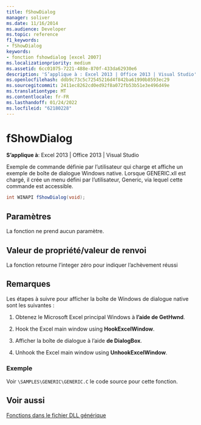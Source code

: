 ```yaml
---
title: fShowDialog
manager: soliver
ms.date: 11/16/2014
ms.audience: Developer
ms.topic: reference
f1_keywords:
- fShowDialog
keywords:
- fonction fshowdialog [excel 2007]
ms.localizationpriority: medium
ms.assetid: 6cc01075-7221-488e-870f-433da62930e6
description: 'S’applique à : Excel 2013 | Office 2013 | Visual Studio'
ms.openlocfilehash: ddb9c73c5c72545216d4f842ba61990b8593ec29
ms.sourcegitcommit: 2411ec8262cd0ed92f8a072fb53b51e3e496d49e
ms.translationtype: MT
ms.contentlocale: fr-FR
ms.lasthandoff: 01/24/2022
ms.locfileid: "62180228"
---
```

# <a name="fshowdialog"></a>fShowDialog

 **S’applique à**: Excel 2013 | Office 2013 | Visual Studio 
  
Exemple de commande définie par l’utilisateur qui charge et affiche un exemple de boîte de dialogue Windows native. Lorsque GENERIC.xll est chargé, il crée un menu défini par l’utilisateur, Generic, via lequel cette commande est accessible.
  
```cs
int WINAPI fShowDialog(void);
```

## <a name="parameters"></a>Paramètres

La fonction ne prend aucun paramètre.
  
## <a name="property-valuereturn-value"></a>Valeur de propriété/valeur de renvoi

La fonction retourne l’integer zéro pour indiquer l’achèvement réussi
  
## <a name="remarks"></a>Remarques

Les étapes à suivre pour afficher la boîte de Windows de dialogue native sont les suivantes :
  
1. Obtenez le Microsoft Excel principal Windows à **l’aide de GetHwnd**.
    
2. Hook the Excel main window using **HookExcelWindow**.
    
3. Afficher la boîte de dialogue à l’aide **de DialogBox**.
    
4. Unhook the Excel main window using **UnhookExcelWindow**.
    
### <a name="example"></a>Exemple

Voir `\SAMPLES\GENERIC\GENERIC.C` le code source pour cette fonction. 
  
## <a name="see-also"></a>Voir aussi



[Fonctions dans le fichier DLL générique](functions-in-the-generic-dll.md)

